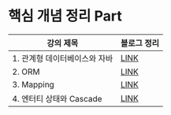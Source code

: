 # 핵심 개념 정리 Part

|강의 제목 | 블로그 정리|
|---------- | ----------|
|1. 관계형 데이터베이스와 자바 | [LINK](https://codingtalk.tistory.com/222)|
|2. ORM | [LINK](https://codingtalk.tistory.com/229)|
|3. Mapping | [LINK](https://codingtalk.tistory.com/231)|
|4. 엔터티 상태와 Cascade | [LINK](https://codingtalk.tistory.com/260)|

